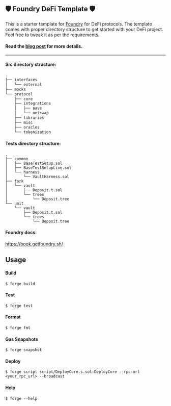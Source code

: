 ## 🛡️ Foundry DeFi Template 🛡️

This is a starter template for [Foundry](https://book.getfoundry.sh/) for DeFi protocols. The template comes with proper directory structure to get started with your DeFi project. Feel free to tweak it as per the requirements. 

#### Read the [blog post](https://flawsomedev.com/blog/ideal-defi-protocol-architecture-solidity-template) for more details. 

---

#### Src directory structure:

```bash
.
├── interfaces
│   └── external
├── mocks
└── protocol
    ├── core
    ├── integrations
    │   ├── aave
    │   └── uniswap
    ├── libraries
    ├── misc
    ├── oracles
    └── tokenization
```

#### Tests directory structure:

```log
.
├── common
│   ├── BaseTestSetup.sol
│   ├── BaseTestSetupLive.sol
│   └── harness
│       └── VaultHarness.sol
├── fork
│   └── vault
│       ├── Deposit.t.sol
│       └── trees
│           └── Deposit.tree
└── unit
    └── vault
        ├── Deposit.t.sol
        └── trees
            └── Deposit.tree
```

#### Foundry docs:

https://book.getfoundry.sh/

## Usage

#### Build

```shell
$ forge build
```

#### Test

```shell
$ forge test
```

#### Format

```shell
$ forge fmt
```

#### Gas Snapshots

```shell
$ forge snapshot
```

#### Deploy

```shell
$ forge script script/DeployCore.s.sol:DeployCore --rpc-url <your_rpc_url> --broadcast
```

#### Help

```shell
$ forge --help
```
